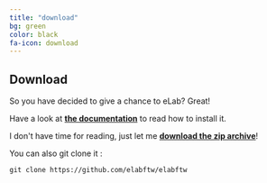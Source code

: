 ```yaml
---
title: "download"
bg: green
color: black
fa-icon: download
---
```


## Download

So you have decided to give a chance to eLab? Great!

Have a look at **[the documentation](https://elabftw.readthedocs.io)** to read how to install it.

I don't have time for reading, just let me **[download the zip archive](https://github.com/elabftw/elabftw/archive/master.zip)**!

You can also git clone it :

~~~
git clone https://github.com/elabftw/elabftw
~~~
